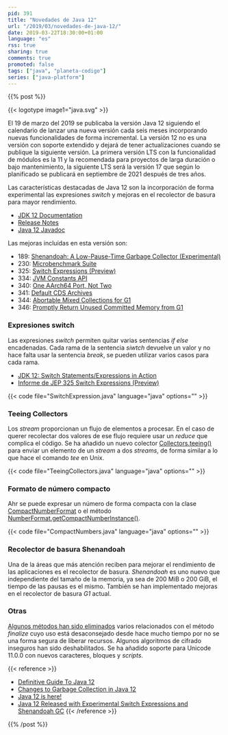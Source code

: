 ```yaml
---
pid: 391
title: "Novedades de Java 12"
url: "/2019/03/novedades-de-java-12/"
date: 2019-03-22T18:30:00+01:00
language: "es"
rss: true
sharing: true
comments: true
promoted: false
tags: ["java", "planeta-codigo"]
series: ["java-platform"]
---
```


{{% post %}}

{{< logotype image1="java.svg" >}}

El 19 de marzo del 2019 se publicaba la versión Java 12 siguiendo el calendario de lanzar una nueva versión cada seis meses incorporando nuevas funcionalidades de forma incremental. La versión 12 no es una versión con soporte extendido y dejará de tener actualizaciones cuando se publique la siguiente versión. La primera versión LTS con la funcionalidad de módulos es la 11 y la recomendada para proyectos de larga duración o bajo mantenimiento, la siguiente LTS será la versión 17 que según lo planificado se publicará en septiembre de 2021 después de tres años.

Las características destacadas de Java 12 son la incorporación de forma experimental las expresiones _switch_ y mejoras en el recolector de basura para mayor rendimiento.

* [JDK 12 Documentation](https://docs.oracle.com/en/java/javase/12/)
* [Release Notes](https://www.oracle.com/technetwork/java/javase/12-relnote-issues-5211422.html)
* [Java 12 Javadoc](https://docs.oracle.com/en/java/javase/12/docs/api/)

Las mejoras incluídas en esta versión son:

* 189: [Shenandoah: A Low-Pause-Time Garbage Collector (Experimental)](https://openjdk.java.net/jeps/189)
* 230: [Microbenchmark Suite](https://openjdk.java.net/jeps/230)
* 325: [Switch Expressions (Preview)](https://openjdk.java.net/jeps/325)
* 334: [JVM Constants API](https://openjdk.java.net/jeps/334)
* 340: [One AArch64 Port, Not Two](https://openjdk.java.net/jeps/340)
* 341: [Default CDS Archives](https://openjdk.java.net/jeps/341)
* 344: [Abortable Mixed Collections for G1](https://openjdk.java.net/jeps/344)
* 346: [Promptly Return Unused Committed Memory from G1](https://openjdk.java.net/jeps/346)

### Expresiones switch
Las expresiones _switch_ permiten quitar varias sentencias _if else_ encadenadas. Cada rama de la sentencia _siwtch_ devuelve un valor y no hace falta usar la sentencia _break_, se pueden utilizar varios casos para cada rama.

* [JDK 12: Switch Statements/Expressions in Action](https://dzone.com/articles/jdk-12-switch-statementsexpressions-in-action)
* [Informe de JEP 325 Switch Expressions (Preview)](https://bugs.java.com/bugdatabase/view_bug.do?bug_id=JDK-8192963)

{{< code file="SwitchExpression.java" language="java" options="" >}}

### Teeing Collectors

Los _stream_ proporcionan un flujo de elementos a procesar. En el caso de querer recolectar dos valores de ese flujo requiere usar un _reduce_ que complica el código. Se ha añadido un nuevo colector [Collectors.teeing()](https://docs.oracle.com/en/java/javase/12/docs/api/java.base/java/util/stream/Collectors.html#teeing(java.util.stream.Collector,java.util.stream.Collector,java.util.function.BiFunction)) para enviar un elemento de un _stream_ a dos _streams_, de forma similar a lo que hace el comando _tee_ en Unix.

{{< code file="TeeingCollectors.java" language="java" options="" >}}

### Formato de número compacto

Ahr se puede expresar un número de forma compacta con la clase [CompactNumberFormat](https://docs.oracle.com/en/java/javase/12/docs/api/java.base/java/text/CompactNumberFormat.html) o el método [NumberFormat.getCompactNumberInstance()](https://docs.oracle.com/en/java/javase/12/docs/api/java.base/java/text/NumberFormat.html#getCompactNumberInstance(java.util.Locale,java.text.NumberFormat.Style)).

{{< code file="CompactNumbers.java" language="java" options="" >}}

### Recolector de basura Shenandoah

Una de la áreas que más atención reciben para mejorar el rendimiento de las aplicaciones es el recolector de basura. _Shenandoah_ es uno nuevo que independiente del tamaño de la memoria, ya sea de 200 MiB o 200 GiB, el tiempo de las pausas es el mismo. También se han implementado mejoras en el recolector de basura _G1_ actual.

### Otras

[Algunos métodos han sido eliminados](https://www.oracle.com/technetwork/java/javase/12-relnote-issues-5211422.html#Removed) varios relacionados con el método _finalize_ cuyo uso está desaconsejado desde hace mucho tiempo por no se una forma segura de liberar recursos. Algunos algoritmos de cifrado inseguros han sido deshabilitados. Se ha añadido soporte para Unicode 11.0.0 con nuevos caracteres, bloques y  _scripts_.

{{< reference >}}
* [Definitive Guide To Java 12](http://blog.codefx.org/java/java-12-guide/)
* [Changes to Garbage Collection in Java 12](https://blog.idrsolutions.com/2019/03/changes-to-garbage-collection-in-java-12/)
* [Java 12 is here!](https://jaxenter.com/java-12-is-here-156964.html)
* [Java 12 Released with Experimental Switch Expressions and Shenandoah GC](https://www.infoq.com/news/2019/03/java12-released)
{{< /reference >}}

{{% /post %}}
